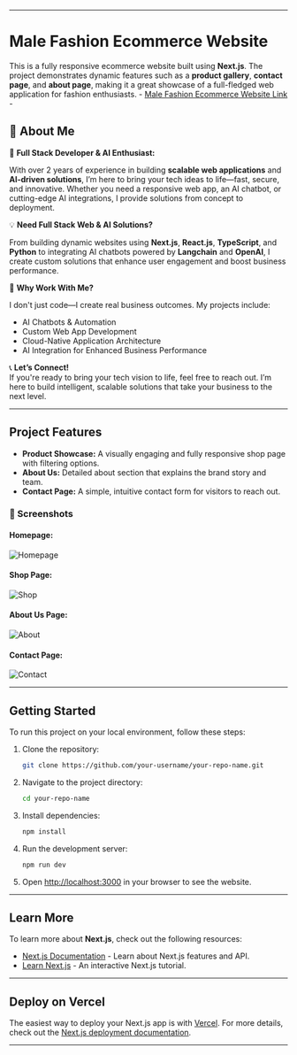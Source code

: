 
---

# Male Fashion Ecommerce Website

This is a fully responsive ecommerce website built using **Next.js**. The project demonstrates dynamic features such as a **product gallery**, **contact page**, and **about page**, making it a great showcase of a full-fledged web application for fashion enthusiasts. - [Male Fashion Ecommerce Website Link](https://male-fashion-ecommerece-website.vercel.app/) - 

## 🌟 About Me

👋 **Full Stack Developer & AI Enthusiast:**

With over 2 years of experience in building **scalable web applications** and **AI-driven solutions**, I’m here to bring your tech ideas to life—fast, secure, and innovative. Whether you need a responsive web app, an AI chatbot, or cutting-edge AI integrations, I provide solutions from concept to deployment.

💡 **Need Full Stack Web & AI Solutions?**

From building dynamic websites using **Next.js**, **React.js**, **TypeScript**, and **Python** to integrating AI chatbots powered by **Langchain** and **OpenAI**, I create custom solutions that enhance user engagement and boost business performance.

🚀 **Why Work With Me?**

I don't just code—I create real business outcomes. My projects include:

- AI Chatbots & Automation
- Custom Web App Development
- Cloud-Native Application Architecture
- AI Integration for Enhanced Business Performance

📞 **Let’s Connect!**  
If you're ready to bring your tech vision to life, feel free to reach out. I’m here to build intelligent, scalable solutions that take your business to the next level.

---

## Project Features

- **Product Showcase:** A visually engaging and fully responsive shop page with filtering options.
- **About Us:** Detailed about section that explains the brand story and team.
- **Contact Page:** A simple, intuitive contact form for visitors to reach out.

### 📸 Screenshots

#### Homepage:
![Homepage](./app/images/screenshots/main.png)

#### Shop Page:
![Shop](./app/images/screenshots/contact.png)

#### About Us Page:
![About](./app/images/screenshots/about.png)

#### Contact Page:
![Contact](./app/images/screenshots/contact.png)

---

## Getting Started

To run this project on your local environment, follow these steps:

1. Clone the repository:
   ```bash
   git clone https://github.com/your-username/your-repo-name.git
   ```
   
2. Navigate to the project directory:
   ```bash
   cd your-repo-name
   ```

3. Install dependencies:
   ```bash
   npm install
   ```

4. Run the development server:
   ```bash
   npm run dev
   ```

5. Open [http://localhost:3000](http://localhost:3000) in your browser to see the website.

---

## Learn More

To learn more about **Next.js**, check out the following resources:

- [Next.js Documentation](https://nextjs.org/docs) - Learn about Next.js features and API.
- [Learn Next.js](https://nextjs.org/learn) - An interactive Next.js tutorial.

---

## Deploy on Vercel

The easiest way to deploy your Next.js app is with [Vercel](https://vercel.com). For more details, check out the [Next.js deployment documentation](https://nextjs.org/docs/app/building-your-application/deploying).

---

